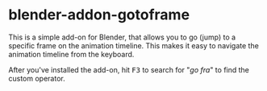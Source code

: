 # blender-addon-gotoframe

This is a simple add-on for Blender, that allows you to go (jump) to a specific frame on the animation timeline. This makes it easy to navigate the animation timeline from the keyboard. 

After you've installed the add-on, hit <kbd>F3</kbd> to search for "_go fra_" to find the custom operator.
